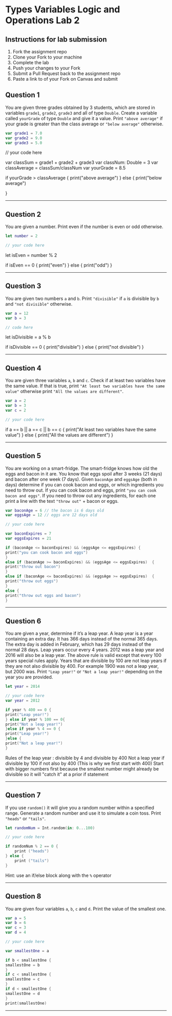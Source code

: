 # Types Variables Logic and Operations Lab 2

## Instructions for lab submission

1. Fork the assignment repo
1. Clone your Fork to your machine
1. Complete the lab
1. Push your changes to your Fork
1. Submit a Pull Request back to the assignment repo
1. Paste a link to of your Fork on Canvas and submit

## Question 1

You are given three grades obtained by 3 students, which are stored in variables `grade1`, `grade2`, `grade3` and all of type `Double`.
Create a variable called `yourGrade` of type `Double` and give it a value.
Print `"above average"` if your grade is greater than the class average or `"below average"` otherwise.

```swift
var grade1 = 7.0
var grade2 = 9.0
var grade3 = 5.0
```
// your code here

var classSum = grade1 + grade2 + grade3
var classNum: Double = 3
var classAverage = classSum/classNum
var yourGrade = 8.5

if yourGrade > classAverage {
    print("above average")
}
else {
    print("below average")

}


***
## Question 2

You are given a number. Print even if the number is even or odd otherwise.

```swift
let number = 2

// your code here
```
let isEven = number % 2

if isEven == 0 {
    print("even")
}
else {
    print("odd")
}

***
## Question 3

You are given two numbers `a` and `b`. Print `"divisible"` if `a` is divisible by `b` and `"not divisible"` otherwise.

```swift
var a = 12
var b = 3

// code here
```
let isDivisible = a % b

if isDivisible == 0 {
    print("divisible")
}
else {
    print("not divisible")
}
***
## Question 4

You are given three variables `a`, `b` and `c`. Check if at least two variables have the same value. If that is true, print `"At least two variables have the same value"` otherwise print `"All the values are different"`.

```swift
var a = 2
var b = 3
var c = 2

// your code here
```
if a == b || a == c || b == c {
    print("At least two variables have the same value")
}
else {
    print("All the values are different")
}


***
## Question 5

You are working on a smart-fridge. The smart-fridge knows how old the eggs and bacon in it are. You know that eggs spoil after 3 weeks (21 days) and bacon after one week (7 days). Given `baconAge` and `eggsAge` (both in days) determine if you can cook bacon and eggs, or which ingredients you need to throw out. If you can cook bacon and eggs, print `"you can cook bacon and eggs"`. If you need to throw out any ingredients, for each one print a line with the text `"throw out"` + bacon or eggs.

```swift
var baconAge = 6 // the bacon is 6 days old
var eggsAge = 12 // eggs are 12 days old

// your code here

var baconExpires = 7
var eggsExpires = 21

if (baconAge <= baconExpires) && (eggsAge <= eggsExpires) {
print("you can cook bacon and eggs")
}
else if (baconAge >= baconExpires) && (eggsAge <= eggsExpires)  {
print("throw out bacon")
}
else if (baconAge <= baconExpires) && (eggsAge >= eggsExpires)  {
print("throw out eggs")
}
else {
print("throw out eggs and bacon")
}

```


***
## Question 6

You are given a year, determine if it’s a leap year. A leap year is a year containing an extra day. It has 366 days instead of the normal 365 days. The extra day is added in February, which has 29 days instead of the normal 28 days. Leap years occur every 4 years. 2012 was a leap year and 2016 will also be a leap year.
The above rule is valid except that every 100 years special rules apply. Years that are divisible by 100 are not leap years if they are not also divisible by 400. For example 1900 was not a leap year, but 2000 was. Print `"Leap year!"` or `"Not a leap year!"` depending on the year you are provided.

```swift
let year = 2014

// your code here
var year = 2012

if year % 400 == 0 {
print("Leap year!")
} else if year % 100 == 0{
print("Not a leap year!")
}else if year % 4 == 0 {
print("Leap year!")
}else {
print("Not a leap year!")
}
```
Rules of the leap year : divisible by 4 and divisible by 400
Not a leap year if divisible by 100 if not also by 400 (This is why we first start with 400)
Start with bigger numbers first because the smallest number might already be divisible so it will "catch it" at a prior if statement


***
## Question 7

If you use `random()` it will give you a random number within a specified range. Generate a random number and use it to simulate a coin toss. Print `"heads"` or `"tails"`.

```swift
let randomNum = Int.random(in: 0...100) 

// your code here

if randomNum % 2 == 0 {
    print ("heads")
} else {
    print ("tails")
}
```

Hint: use an if/else block along with the `%` operator

***
## Question 8

You are given four variables `a`, `b`, `c` and `d`. Print the value of the smallest one.

```swift
var a = 5
var b = 6
var c = 3
var d = 4

// your code here

var smallestOne = a

if b < smallestOne {
smallestOne = b
}
if c < smallestOne {
smallestOne = c
}
if d < smallestOne {
smallestOne = d
}
print(smallestOne)
```


***
